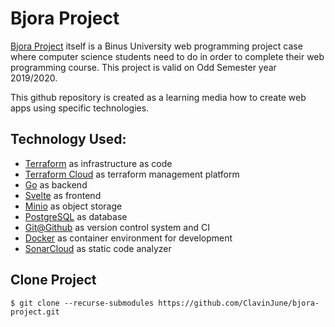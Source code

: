 # Bjora Project

[Bjora Project](https://www.scribd.com/document/438064295/tugas-pentingg) itself is a Binus University web programming project case where computer science students need to do in order to complete their web programming course. This project is valid on Odd Semester year 2019/2020.

This github repository is created as a learning media how to create web apps using specific technologies.

## Technology Used:

- [Terraform](https://www.terraform.io/) as infrastructure as code
- [Terraform Cloud](https://cloud.hashicorp.com/products/terraform) as terraform management platform
- [Go](https://go.dev/) as backend
- [Svelte](https://svelte.dev/) as frontend
- [Minio](https://min.io/) as object storage
- [PostgreSQL](https://www.postgresql.org/) as database
- [Git@Github](https://github.com) as version control system and CI
- [Docker](https://www.docker.com/) as container environment for development
- [SonarCloud](https://sonarcloud.io/) as static code analyzer

## Clone Project

```shell
$ git clone --recurse-submodules https://github.com/ClavinJune/bjora-project.git
```